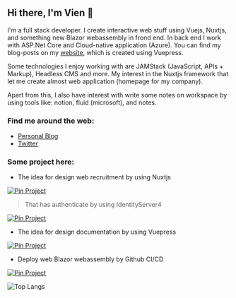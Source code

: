 ## Hi there, I'm Vien 👋
I'm a full stack developer. I create interactive web stuff using Vuejs, Nuxtjs, and something new Blazor webassembly in frond end. In back end I work with ASP.Net Core and Cloud-native application (Azure). You can find my blog-posts on my [ website](https://viendev.netlify.app), which is created using Vuepress.

Some technologies I enjoy working with are JAMStack (JavaScript, APIs + Markup), Headless CMS and more. My interest in the Nuxtjs framework that let me create almost web application (homepage for my company).

Apart from this, I also have interest with write some notes on workspace by using tools like: notion, fluid (microsoft), and notes.

### Find me around the web:
- [Personal Blog](https://viendev.netlify.app)
- [Twitter](https://twitter.com/vien_bb)

### Some project here:

- The idea for design web recruitment by using Nuxtjs

[![Pin Project](https://github-readme-stats.vercel.app/api/pin/?username=vienpt&repo=recruitment)](https://github.com/vienpt/recruitment)

> That has authenticate by using IdentityServer4

[![Pin Project](https://github-readme-stats.vercel.app/api/pin/?username=vienpt&repo=IdentityServer4)](https://github.com/vienpt/IdentityServer4)


- The idea for design documentation by using Vuepress

[![Pin Project](https://github-readme-stats.vercel.app/api/pin/?username=vienpt&repo=archdocstheme)](https://github.com/vienpt/archdocstheme)


- Deploy web Blazor webassembly by Github CI/CD

[![Pin Project](https://github-readme-stats.vercel.app/api/pin/?username=vienpt&repo=blazordemoci)](https://github.com/vienpt/blazordemoci)


![Top Langs](https://github-readme-stats.vercel.app/api/top-langs/?username=vienpt&layout=compact)
